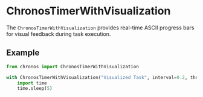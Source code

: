 # ChronosTimerWithVisualization

The `ChronosTimerWithVisualization` provides real-time ASCII progress bars for visual feedback during task execution.

## Example

```python
from chronos import ChronosTimerWithVisualization

with ChronosTimerWithVisualization("Visualized Task", interval=0.2, threshold=5):
    import time
    time.sleep(5)
```
